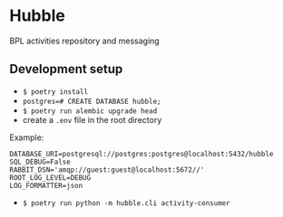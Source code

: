 # Hubble

BPL activities repository and messaging

## Development setup

- `$ poetry install`
- `postgres=# CREATE DATABASE hubble;`
- `$ poetry run alembic upgrade head`
- create a `.env` file in the root directory

Example:

```shell
DATABASE_URI=postgresql://postgres:postgres@localhost:5432/hubble
SQL_DEBUG=False
RABBIT_DSN='amqp://guest:guest@localhost:5672//'
ROOT_LOG_LEVEL=DEBUG
LOG_FORMATTER=json
```

- `$ poetry run python -m hubble.cli activity-consumer`

